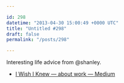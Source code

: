 ```yaml
---

id: 298
datetime: "2013-04-30 15:00:49 +0000 UTC"
title: "Untitled #298"
draft: false
permalink: "/posts/298"

---
```


Interesting life advice from @shanley.  

 
 * [I Wish I Knew — about work — Medium](https://medium.com/about-work/83f631458f64)



